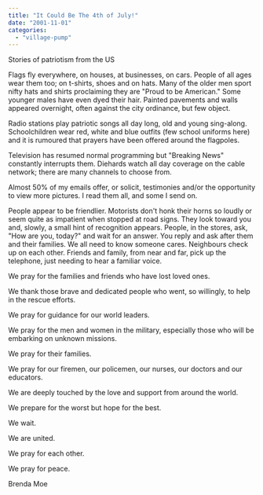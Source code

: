 ```yaml
---
title: "It Could Be The 4th of July!"
date: "2001-11-01"
categories: 
  - "village-pump"
---
```


Stories of patriotism from the US

Flags fly everywhere, on houses, at businesses, on cars. People of all ages wear them too; on t-shirts, shoes and on hats. Many of the older men sport nifty hats and shirts proclaiming they are "Proud to be American." Some younger males have even dyed their hair. Painted pavements and walls appeared overnight, often against the city ordinance, but few object.

Radio stations play patriotic songs all day long, old and young sing-along. Schoolchildren wear red, white and blue outfits (few school uniforms here) and it is rumoured that prayers have been offered around the flagpoles.

Television has resumed normal programming but "Breaking News" constantly interrupts them. Diehards watch all day coverage on the cable network; there are many channels to choose from.

Almost 50% of my emails offer, or solicit, testimonies and/or the opportunity to view more pictures. I read them all, and some I send on.

People appear to be friendlier. Motorists don't honk their horns so loudly or seem quite as impatient when stopped at road signs. They look toward you and, slowly, a small hint of recognition appears. People, in the stores, ask, "How are you, today?" and wait for an answer. You reply and ask after them and their families. We all need to know someone cares. Neighbours check up on each other. Friends and family, from near and far, pick up the telephone, just needing to hear a familiar voice.

We pray for the families and friends who have lost loved ones.

We thank those brave and dedicated people who went, so willingly, to help in the rescue efforts.

We pray for guidance for our world leaders.

We pray for the men and women in the military, especially those who will be embarking on unknown missions.

We pray for their families.

We pray for our firemen, our policemen, our nurses, our doctors and our educators.

We are deeply touched by the love and support from around the world.

We prepare for the worst but hope for the best.

We wait.

We are united.

We pray for each other.

We pray for peace.

Brenda Moe

